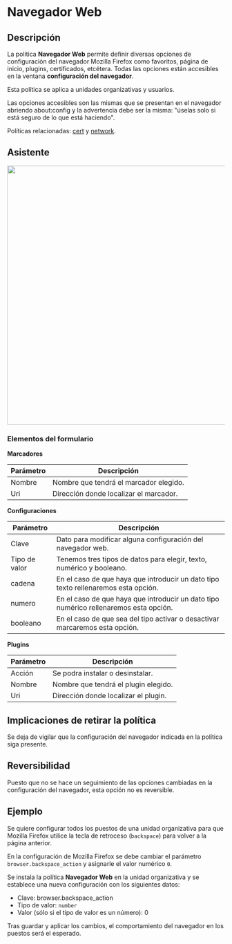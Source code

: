 # Navegador Web #

## Descripción ##

La política **Navegador Web** permite definir diversas opciones de configuración del navegador Mozilla Firefox como favoritos, página de inicio, plugins, certificados, etcétera. Todas las opciones están accesibles en la ventana **configuración del navegador**.

Esta política se aplica a unidades organizativas y usuarios.

Las opciones accesibles son las mismas que se presentan en el navegador abriendo about:config y la advertencia debe ser la misma: "úselas solo si está seguro de lo que está haciendo".

Políticas relacionadas: [cert](https://github.com/gecos-team/gecos-doc/wiki/Politicascert) y [network](https://github.com/gecos-team/gecos-doc/wiki/politicasnetwork).

## Asistente ##

<img src="/gecos-team/gecos-doc/wiki/images/gecoscc/politicas/gecoscc-web_browser.png" width="600" alt="">

### Elementos del formulario ###

**Marcadores**

|  Parámetro  | Descripción |
| ----------- | ------------|
| Nombre | Nombre que tendrá el marcador elegido. |
| Uri | Dirección donde localizar el marcador. |

**Configuraciones**

|  Parámetro  | Descripción |
| ----------- | ------------|
| Clave | Dato para modificar alguna configuración del navegador web. |
| Tipo de valor | Tenemos tres tipos de datos para elegir, texto, numérico y booleano. |
| cadena | En el caso de que haya que introducir un dato tipo texto rellenaremos esta opción. |
| numero | En el caso de que haya que introducir un dato tipo numérico rellenaremos esta opción. |
| booleano | En el caso de que sea del tipo activar o desactivar marcaremos esta opción. |

**Plugins**

|  Parámetro  | Descripción |
| ----------- | ------------|
| Acción | Se podra instalar o desinstalar. |
| Nombre | Nombre que tendrá el plugin elegido. |
| Uri | Dirección donde localizar el plugin. |

## Implicaciones de retirar la política ##

Se deja de vigilar que la configuración del navegador indicada en la política siga presente.

## Reversibilidad ##

Puesto que no se hace un seguimiento de las opciones cambiadas en la configuración del navegador, esta opción no es reversible.

## Ejemplo ##

Se quiere configurar todos los puestos de una unidad organizativa para que Mozilla Firefox utilice la tecla de retroceso (`backspace`) para volver a la página anterior.

En la configuración de Mozilla Firefox se debe cambiar el parámetro `browser.backspace_action` y asignarle el valor numérico `0`.

Se instala la política **Navegador Web** en la unidad organizativa y se establece una nueva configuración con los siguientes datos:

* Clave: browser.backspace_action
* Tipo de valor: `number`
* Valor (sólo si el tipo de valor es un número): 0

Tras guardar y aplicar los cambios, el comportamiento del navegador en los puestos será el esperado.
